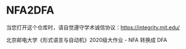# NFA2DFA

当您打开这个仓库时，请自觉遵守学术诚信协议：https://integrity.mit.edu/

北京邮电大学《形式语言与自动机》2020级大作业 - NFA 转换成 DFA
